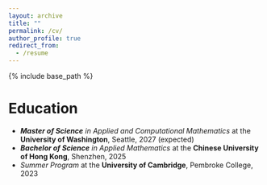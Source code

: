 ```yaml
---
layout: archive
title: ""
permalink: /cv/
author_profile: true
redirect_from:
  - /resume
---
```


{% include base_path %}

Education
======
* <i><b>Master of Science</b> in Applied and Computational Mathematics</i>
at the <b>University of Washington</b>, Seattle, 2027 (expected)
* <i><b>Bachelor of Science</b> in Applied Mathematics</i>
at the <b>Chinese University of Hong Kong</b>, Shenzhen, 2025
* <i>Summer Program</i> at the <b>University of Cambridge</b>, Pembroke College, 2023
